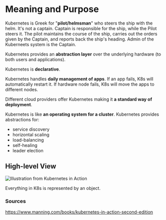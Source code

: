 # Meaning and Purpose

Kubernetes is Greek for "**pilot/helmsman**" who steers the ship with the helm.
It's not a captain. Captain is responsible for the ship, while the Pilot steers
it. The pilot maintains the course of the ship, carries out the orders given by
the Captain, and reports back the ship's heading. Admin of the Kuberneets system
is the Captain.

Kubernetes provides an **abstraction layer** over the underlying hardware (to
both users and applications).

Kubernetes is **declarative**.

Kubernetes handles **daily management of apps**. If an app fails, K8s will
automatically restart it. If hardware node fails, K8s will move the apps to
different nodes.

Different cloud providers offer Kubernetes making it **a standard way of
deployment**.

Kubernetes is like **an operating system for a cluster**. Kubernetes provides
abstractions for:

- service discovery
- horizontal scaling
- load-balancing
- self-healing
- leader election

## High-level View

![Illustration from Kubernetes in Action](https://i.imgur.com/7kbbeWJ.png)

Everything in K8s is represented by an object.

### Sources

https://www.manning.com/books/kubernetes-in-action-second-edition
